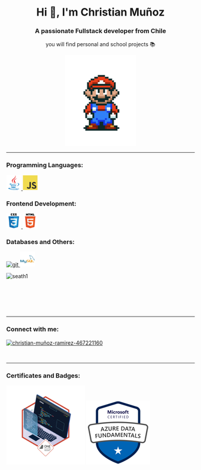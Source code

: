 <h1 align="center">Hi 👋, I'm Christian Muñoz</h1>
<h3 align="center">A passionate Fullstack developer from Chile</h3>
<p align="center">you will find personal and school projects 📚<p>
<div align="center"><img width="188" height="243" src="mario.gif"></div>

<hr>
      
<h3 align="left">Programming Languages:</h3>
<p align="left"> <a href="https://www.java.com" target="_blank" rel="noreferrer"> <img src="https://raw.githubusercontent.com/devicons/devicon/master/icons/java/java-original.svg" alt="java" width="40" height="40"/> </a> <a href="https://developer.mozilla.org/en-US/docs/Web/JavaScript" target="_blank" rel="noreferrer"> <img src="https://raw.githubusercontent.com/devicons/devicon/master/icons/javascript/javascript-original.svg" alt="javascript" width="40" height="40"/> </a> </p>

<h3 align="left">Frontend Development:</h3>
<p align="left"> <a href="https://www.w3schools.com/css/" target="_blank" rel="noreferrer"> <img src="https://raw.githubusercontent.com/devicons/devicon/master/icons/css3/css3-original-wordmark.svg" alt="css3" width="40" height="40"/> </a> <a href="https://www.w3.org/html/" target="_blank" rel="noreferrer"> <img src="https://raw.githubusercontent.com/devicons/devicon/master/icons/html5/html5-original-wordmark.svg" alt="html5" width="40" height="40"/> </a> </p>

<h3 align="left">Databases and Others:</h3>
<p align="left"> <a href="https://git-scm.com/" target="_blank" rel="noreferrer"> <img src="https://www.vectorlogo.zone/logos/git-scm/git-scm-icon.svg" alt="git" width="40" height="40"/> </a> <a href="https://www.mysql.com/" target="_blank" rel="noreferrer"> <img src="https://raw.githubusercontent.com/devicons/devicon/master/icons/mysql/mysql-original-wordmark.svg" alt="mysql" width="40" height="40"/> </a> </p>

<p><img align="left" src="https://github-readme-stats.vercel.app/api/top-langs?username=seath1&show_icons=true&theme=tokyonight&hide_border=true&locale=en&layout=compact" alt="seath1" /></p>

<br>
<br>
<br>
<br>
<br>
<br>
<hr>
<h3 align="left">Connect with me:</h3>
<p align="left">
<a href="https://linkedin.com/in/christian-muñoz-ramirez-467221160" target="blank"><img align="center" src="https://raw.githubusercontent.com/rahuldkjain/github-profile-readme-generator/master/src/images/icons/Social/linked-in-alt.svg" alt="christian-muñoz-ramirez-467221160" height="30" width="40" /></a>
 
      
</p>
<br>
<hr>
<h3 align="left">Certificates and Badges:</h3>
<div align="left">
<a href="https://app.aluracursos.com/degree/certificate/abde2ab7-fc8d-4ba2-9ef8-8084111d1541" target="_blank">
<img width="210" height="210" src="aluracurso.png"></a>
<a href="https://www.credly.com/badges/e417fc33-2dc1-4b16-bd59-13b3bf675ab0/public_url" target="_blank">
<img width="170" height="170" src="azure-data-fundamentals-600x600.png"></a>
</div>


